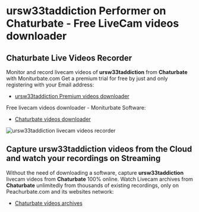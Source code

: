 # ursw33taddiction Performer on Chaturbate - Free LiveCam videos downloader

## Chaturbate Live Videos Recorder

Monitor and record livecam videos of **ursw33taddiction** from **Chaturbate** with Moniturbate.com
Get a premium trial for free by just and only registering with your Email address:
* [ursw33taddiction Premium videos downloader](https://moniturbate.com/request-demo-licence-key.html)

Free livecam videos downloader - Moniturbate Software:
* [Chaturbate videos downloader](https://moniturbate.com/moniturbate-download-software.html)

![ursw33taddiction livecam videos recorder](https://peachurnet.com/templates/moniturbate-software.png)


## Capture ursw33taddiction videos from the Cloud and watch your recordings on Streaming

Without the need of downloading a software, capture **ursw33taddiction** livecam videos from **Chaturbate** 100% online.
Watch Livecam archives from **Chaturbate** unlimitedly from thousands of existing recordings, only on Peachurbate.com and its websites network:
* [Chaturbate videos archives](https://peachurnet.com/)